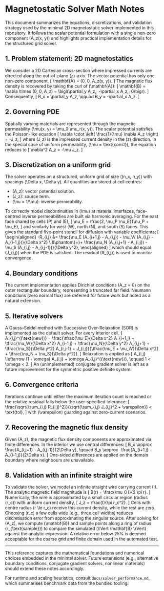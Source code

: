 # Magnetostatic Solver Math Notes

This document summarizes the equations, discretizations, and validation strategy used by the minimal 2D magnetostatic solver implemented in this repository. It follows the scalar potential formulation with a single non-zero component \(A_z(x, y)\) and highlights practical implementation details for the structured grid solver.

## 1. Problem statement: 2D magnetostatics

We consider a 2D Cartesian cross-section where impressed currents are directed along the out-of-plane \(z\)-axis. The vector potential has only one non-zero component,
\[
\mathbf{A} = (0, 0, A_z(x, y)).
\]
The magnetic flux density is recovered by taking the curl of \(\mathbf{A}\):
\[
\mathbf{B} = \nabla \times (0, 0, A_z) = \bigl(\partial_y A_z,\; -\partial_x A_z,\; 0\bigr).
\]
Consequently,
\[
B_x = \partial_y A_z, \qquad B_y = -\partial_x A_z.
\]

## 2. Governing PDE

Spatially varying materials are represented through the magnetic permeability \(\mu(x, y) = \mu_0 \mu_r(x, y)\). The scalar potential satisfies the Poisson-like equation
\[
\nabla \cdot \left( \frac{1}{\mu} \nabla A_z \right) = -J_z,
\]
where \(J_z\) is the impressed current density in the \(z\) direction. In the special case of uniform permeability, \(\mu = \text{const}\), the equation reduces to
\[
\nabla^2 A_z = -\mu J_z.
\]

## 3. Discretization on a uniform grid

The solver operates on a structured, uniform grid of size \((n_x, n_y)\) with spacings \(\Delta x, \Delta y\). All quantities are stored at cell centres:

- \(A_z\): vector potential solution.
- \(J_z\): source term.
- \(\nu = 1/\mu\): inverse permeability.

To correctly model discontinuities in \(\mu\) at material interfaces, face-centred inverse permeabilities are built via harmonic averaging. For the east face shared by cells \(P\) and \(E\),
\[
\nu_E = \frac{2\, \nu_P \nu_E}{\nu_P + \nu_E},
\]
and similarly for west (W), north (N), and south (S) faces. This gives the standard five-point stencil for diffusion with variable coefficients:
\[
\begin{aligned}
-R_{i,j} &=
\frac{\nu_E (A_{i+1,j} - A_{i,j}) - \nu_W (A_{i,j} - A_{i-1,j})}{\Delta x^2} \\
&\phantom{=}+ \frac{\nu_N (A_{i,j+1} - A_{i,j}) - \nu_S (A_{i,j} - A_{i,j-1})}{\Delta y^2},
\end{aligned}
\]
which should equal \(J_{i,j}\) when the PDE is satisfied. The residual \(R_{i,j}\) is used to monitor convergence.

## 4. Boundary conditions

The current implementation applies Dirichlet conditions \(A_z = 0\) on the outer rectangular boundary, representing a truncated far field. Neumann conditions (zero normal flux) are deferred for future work but noted as a natural extension.

## 5. Iterative solvers

A Gauss–Seidel method with Successive Over-Relaxation (SOR) is implemented as the default solver. For every interior cell,
\[
A_{i,j}^{(\text{new})} = \frac{\tfrac{\nu_E}{\Delta x^2} A_{i+1,j} + \tfrac{\nu_W}{\Delta x^2} A_{i-1,j} + \tfrac{\nu_N}{\Delta y^2} A_{i,j+1} + \tfrac{\nu_S}{\Delta y^2} A_{i,j-1} + J_{i,j}}{\tfrac{\nu_E + \nu_W}{\Delta x^2} + \tfrac{\nu_N + \nu_S}{\Delta y^2}}.
\]
Relaxation is applied as
\[
A_{i,j} \leftarrow (1 - \omega) A_{i,j} + \omega A_{i,j}^{(\text{new})}, \qquad 1 < \omega < 2.
\]
An (unimplemented) conjugate gradient solver is left as a future improvement for the symmetric positive definite system.

## 6. Convergence criteria

Iterations continue until either the maximum iteration count is reached or the relative residual falls below the user-specified tolerance:
\[
\frac{\sqrt{\sum_{i,j} R_{i,j}^2}}{\sqrt{\sum_{i,j} J_{i,j}^2 + \varepsilon}} < \text{tol},
\]
with \(\varepsilon\) guarding against zero-current scenarios.

## 7. Recovering the magnetic flux density

Given \(A_z\), the magnetic flux density components are approximated via finite differences. In the interior we use central differences:
\[
B_x \approx \frac{A_{i,j+1} - A_{i,j-1}}{2\Delta y}, \qquad
B_y \approx -\frac{A_{i+1,j} - A_{i-1,j}}{2\Delta x}.
\]
One-sided differences are applied on the domain boundary where neighbours are unavailable.

## 8. Validation with an infinite straight wire

To validate the solver, we model an infinite straight wire carrying current \(I\). The analytic magnetic field magnitude is
\[
B(r) = \frac{\mu_0 I}{2 \pi r}.
\]
Numerically, the wire is approximated by a small circular region (radius \(r_c\)) with uniform current density,
\[
J_z = \frac{I}{\pi r_c^2}.
\]
Cells with centre radius \(r \le r_c\) receive this current density, while the rest are zero. Choosing \(r_c\) a few cells wide (e.g., three cell widths) reduces discretisation error from approximating the singular source. After solving for \(A_z\), we compute \(\mathbf{B}\) and sample points along a ring of radius \(r_{\text{sample}}\) to compare the simulated \(\lVert \mathbf{B} \rVert\) against the analytic expression. A relative error below 25% is deemed acceptable for the coarse grid and finite domain used in the automated test.

---

This reference captures the mathematical foundations and numerical choices embedded in the minimal solver. Future extensions (e.g., alternative boundary conditions, conjugate gradient solvers, nonlinear materials) should extend these notes accordingly.

For runtime and scaling heuristics, consult `docs/solver_performance.md`, which summarises
benchmark data from the bundled tooling.

